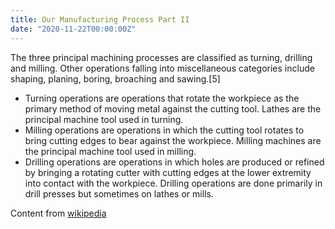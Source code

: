 ```yaml
---
title: Our Manufacturing Process Part II
date: "2020-11-22T00:00:00Z"
---
```


The three principal machining processes are classified as turning, drilling and milling. Other operations falling into miscellaneous categories include shaping, planing, boring, broaching and sawing.[5]

* Turning operations are operations that rotate the workpiece as the primary method of moving metal against the cutting tool. Lathes are the principal machine tool used in turning.
* Milling operations are operations in which the cutting tool rotates to bring cutting edges to bear against the workpiece. Milling machines are the principal machine tool used in milling.
* Drilling operations are operations in which holes are produced or refined by bringing a rotating cutter with cutting edges at the lower extremity into contact with the workpiece. Drilling operations are done primarily in drill presses but sometimes on lathes or mills.

Content from [wikipedia](https://en.wikipedia.org/wiki/Machining)
